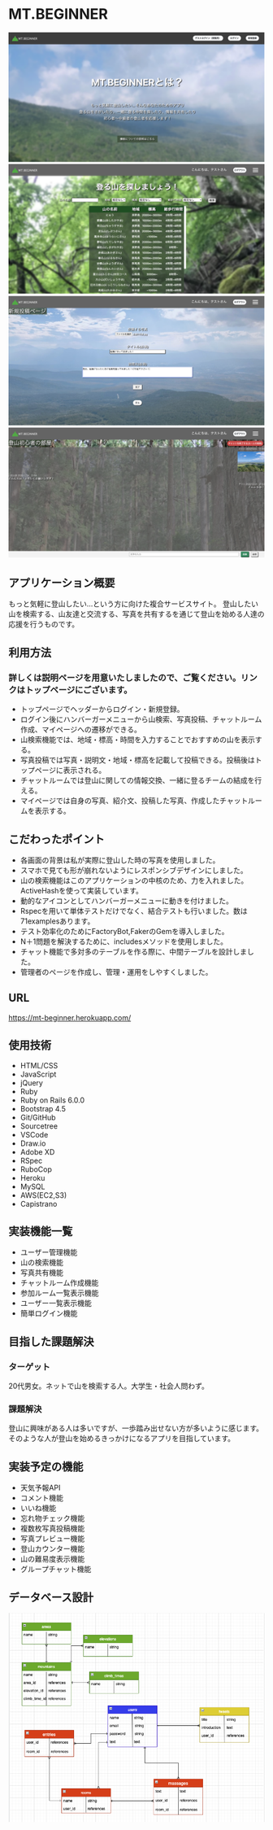 # MT.BEGINNER
![トップページ](app/assets/images/README_image.png)
![山検索ページ](app/assets/images/search-image1.png)
![写真投稿ページ](app/assets/images/tweet-image1.png)
![チャットルームページ](app/assets/images/chat-image3.png)

## アプリケーション概要
もっと気軽に登山したい…という方に向けた複合サービスサイト。
登山したい山を検索する、山友達と交流する、写真を共有するを通じて登山を始める人達の応援を行うものです。

## 利用方法
### 詳しくは説明ページを用意いたしましたので、ご覧ください。リンクはトップページにございます。
* トップページでヘッダーからログイン・新規登録。
* ログイン後にハンバーガーメニューから山検索、写真投稿、チャットルーム作成、マイページへの遷移ができる。
* 山検索機能では、地域・標高・時間を入力することでおすすめの山を表示する。
* 写真投稿では写真・説明文・地域・標高を記載して投稿できる。投稿後はトップページに表示される。
* チャットルームでは登山に関しての情報交換、一緒に登るチームの結成を行える。
* マイページでは自身の写真、紹介文、投稿した写真、作成したチャットルームを表示する。


## こだわったポイント
* 各画面の背景は私が実際に登山した時の写真を使用しました。
* スマホで見ても形が崩れないようにレスポンシブデザインにしました。
* 山の検索機能はこのアプリケーションの中核のため、力を入れました。ActiveHashを使って実装しています。
* 動的なアイコンとしてハンバーガーメニューに動きを付けました。
* Rspecを用いて単体テストだけでなく、結合テストも行いました。数は71examplesあります。
* テスト効率化のためにFactoryBot,FakerのGemを導入しました。
* N＋1問題を解決するために、includesメソッドを使用しました。
* チャット機能で多対多のテーブルを作る際に、中間テーブルを設計しました。
* 管理者のページを作成し、管理・運用をしやすくしました。

## URL
https://mt-beginner.herokuapp.com/

## 使用技術
* HTML/CSS
* JavaScript
* jQuery
* Ruby
* Ruby on Rails 6.0.0
* Bootstrap 4.5
* Git/GitHub
* Sourcetree
* VSCode
* Draw.io
* Adobe XD
* RSpec
* RuboCop
* Heroku
* MySQL
* AWS(EC2,S3)
* Capistrano

## 実装機能一覧
* ユーザー管理機能
* 山の検索機能
* 写真共有機能
* チャットルーム作成機能
* 参加ルーム一覧表示機能
* ユーザー一覧表示機能
* 簡単ログイン機能

## 目指した課題解決
### ターゲット
20代男女。ネットで山を検索する人。大学生・社会人問わず。
### 課題解決
登山に興味がある人は多いですが、一歩踏み出せない方が多いように感じます。そのような人が登山を始めるきっかけになるアプリを目指しています。

## 実装予定の機能
* 天気予報API
* コメント機能
* いいね機能
* 忘れ物チェック機能
* 複数枚写真投稿機能
* 写真プレビュー機能
* 登山カウンター機能
* 山の難易度表示機能
* グループチャット機能

## データベース設計
![ER図](app/assets/images/MT.BEGINNER.ER.png)
